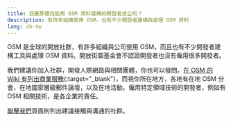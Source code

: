 ```yaml
---
title: 我要那裡找能用 OSM 資料建構的開發者或公司？
description: 有許多組織使用 OSM，也有不少開發者建構與處理 OSM 資料
lang: zh-tw
---
```


OSM 是全球的開放社群，有許多組織與公司使用 OSM，而且也有不少開發者建構工具與處理 OSM 資料。開放街圖基金會不認證開發者也沒有僱用很多開發者。

我們建議你加入社群，開發人際網路與相關團體，你也可以發問。[在 OSM 的 Wiki 有列出商業服務](https://wiki.openstreetmap.org/wiki/Commercial_OSM_Software_and_Services){:target="_blank"}，而視你所在地方，各地有在地 OSM 分會，在地國家層級郵件論壇，以及在地活動。僱用特定領域技術的開發者，例如有 OSM 相關技術，是各企業的責任。

[聯擊我們](/about-osm-community/get-in-touch.md)頁面則列出建議接觸與溝通的社群。
